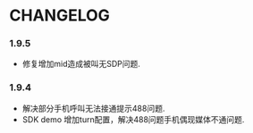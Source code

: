 CHANGELOG
=========

### 1.9.5


* 修复增加mid造成被叫无SDP问题.
### 1.9.4


* 解决部分手机呼叫无法接通提示488问题.
* SDK demo 增加turn配置，解决488问题手机偶现媒体不通问题.

